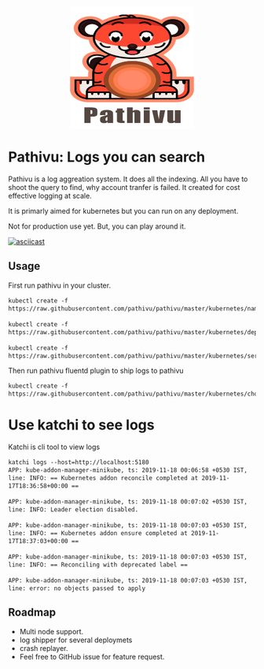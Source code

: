 <img src="docs/img/pathivu.jpg" height="250" width="200" style="display: block;
  margin-left: auto;
  margin-right: auto;
  width: 50%;">    

# Pathivu: Logs you can search
Pathivu is a log aggreation system. It does all the indexing. All you have to shoot the query to find, why account tranfer is failed. It created for cost effective logging at scale.

It is primarly aimed for kubernetes but you can run on any deployment.

Not for production use yet. But, you can play around it.

[![asciicast](https://asciinema.org/a/ExDbYIsV2HODC9ORxe1UhVPtS.svg)](https://asciinema.org/a/ExDbYIsV2HODC9ORxe1UhVPtS)
## Usage
First run pathivu in your cluster.

```
kubectl create -f https://raw.githubusercontent.com/pathivu/pathivu/master/kubernetes/namespace.yaml

kubectl create -f https://raw.githubusercontent.com/pathivu/pathivu/master/kubernetes/deployment.yaml

kubectl create -f https://raw.githubusercontent.com/pathivu/pathivu/master/kubernetes/service.yaml
```
Then run pathivu fluentd plugin to ship logs to pathivu
```
kubectl create -f https://raw.githubusercontent.com/pathivu/pathivu/master/kubernetes/chola.yaml
```
# Use katchi to see logs
Katchi is cli tool to view logs
```
katchi logs --host=http://localhost:5180
APP: kube-addon-manager-minikube, ts: 2019-11-18 00:06:58 +0530 IST, line: INFO: == Kubernetes addon reconcile completed at 2019-11-17T18:36:58+00:00 ==
 
APP: kube-addon-manager-minikube, ts: 2019-11-18 00:07:02 +0530 IST, line: INFO: Leader election disabled.
 
APP: kube-addon-manager-minikube, ts: 2019-11-18 00:07:03 +0530 IST, line: INFO: == Kubernetes addon ensure completed at 2019-11-17T18:37:03+00:00 ==
 
APP: kube-addon-manager-minikube, ts: 2019-11-18 00:07:03 +0530 IST, line: INFO: == Reconciling with deprecated label ==
 
APP: kube-addon-manager-minikube, ts: 2019-11-18 00:07:03 +0530 IST, line: error: no objects passed to apply

```
## Roadmap
- Multi node support.
- log shipper for several deploymets
- crash replayer.
- Feel free to GitHub issue for feature request.
